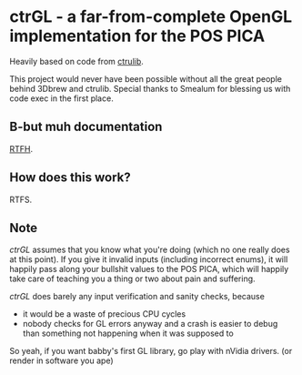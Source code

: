 ctrGL - a far-from-complete OpenGL implementation for the POS PICA
=====

Heavily based on code from [ctrulib](https://github.com/smealum/ctrulib).

This project would never have been possible without all the great people behind 3Dbrew and ctrulib.
Special thanks to Smealum for blessing us with code exec in the first place.

B-but muh documentation
----
[RTFH](https://github.com/minexew/ctrgl/blob/master/libctrgl/include/gl.h).

How does this work?
----
RTFS.

Note
----
*ctrGL* assumes that you know what you're doing (which no one really does at this point).
If you give it invalid inputs (including incorrect enums), it will happily pass along your bullshit values to the POS PICA, which will happily take care of teaching you a thing or two about pain and suffering.

*ctrGL* does barely any input verification and sanity checks, because
- it would be a waste of precious CPU cycles
- nobody checks for GL errors anyway and a crash is easier to debug than something not happening when it was supposed to

So yeah, if you want babby's first GL library, go play with nVidia drivers. (or render in software you ape)
